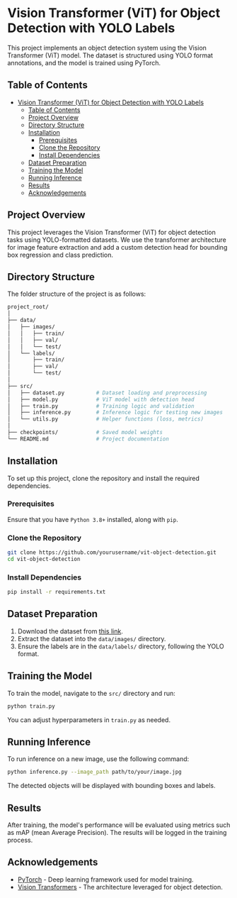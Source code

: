 # Vision Transformer (ViT) for Object Detection with YOLO Labels

This project implements an object detection system using the Vision Transformer (ViT) model. The dataset is structured using YOLO format annotations, and the model is trained using PyTorch.

## Table of Contents

- [Vision Transformer (ViT) for Object Detection with YOLO Labels](#vision-transformer-vit-for-object-detection-with-yolo-labels)
  - [Table of Contents](#table-of-contents)
  - [Project Overview](#project-overview)
  - [Directory Structure](#directory-structure)
  - [Installation](#installation)
    - [Prerequisites](#prerequisites)
    - [Clone the Repository](#clone-the-repository)
    - [Install Dependencies](#install-dependencies)
  - [Dataset Preparation](#dataset-preparation)
  - [Training the Model](#training-the-model)
  - [Running Inference](#running-inference)
  - [Results](#results)
  - [Acknowledgements](#acknowledgements)

## Project Overview

This project leverages the Vision Transformer (ViT) for object detection tasks using YOLO-formatted datasets. We use the transformer architecture for image feature extraction and add a custom detection head for bounding box regression and class prediction.

## Directory Structure

The folder structure of the project is as follows:

```bash
project_root/
│
├── data/
│   ├── images/
│   │   ├── train/
│   │   ├── val/
│   │   └── test/
│   └── labels/
│       ├── train/
│       ├── val/
│       └── test/
│
├── src/
│   ├── dataset.py          # Dataset loading and preprocessing
│   ├── model.py            # ViT model with detection head
│   ├── train.py            # Training logic and validation
│   ├── inference.py        # Inference logic for testing new images
│   └── utils.py            # Helper functions (loss, metrics)
│
├── checkpoints/            # Saved model weights
└── README.md               # Project documentation
```

## Installation

To set up this project, clone the repository and install the required dependencies.

### Prerequisites

Ensure that you have `Python 3.8+` installed, along with `pip`.

### Clone the Repository

```bash
git clone https://github.com/yourusername/vit-object-detection.git
cd vit-object-detection
```

### Install Dependencies

```bash
pip install -r requirements.txt
```

## Dataset Preparation

1. Download the dataset from [this link](https://drive.google.com/file/d/1OS3qGTbYhzoH0PA6PrnkTt1vbq5B1x09/view?usp=sharing).
2. Extract the dataset into the `data/images/` directory.
3. Ensure the labels are in the `data/labels/` directory, following the YOLO format.

## Training the Model

To train the model, navigate to the `src/` directory and run:

```bash
python train.py
```

You can adjust hyperparameters in `train.py` as needed.

## Running Inference

To run inference on a new image, use the following command:

```bash
python inference.py --image_path path/to/your/image.jpg
```

The detected objects will be displayed with bounding boxes and labels.

## Results

After training, the model's performance will be evaluated using metrics such as mAP (mean Average Precision). The results will be logged in the training process.

## Acknowledgements

- [PyTorch](https://pytorch.org/) - Deep learning framework used for model training.
- [Vision Transformers](https://arxiv.org/abs/2010.11929) - The architecture leveraged for object detection.
